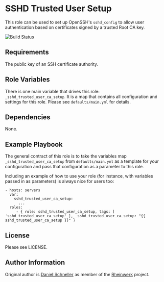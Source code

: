 SSHD Trusted User Setup
=========

This role can be used to set up OpenSSH's `sshd_config` to allow user
authentication based on certificates signed by a trusted Root CA key.

[![Build Status](https://travis-ci.org/Rheinwerk/ansible-role-sshd_trusted_user_ca_setup.svg?branch=master)](https://travis-ci.org/Rheinwerk/ansible-role-sshd_trusted_user_ca_setup)

Requirements
------------

The public key of an SSH certificate authority.


Role Variables
--------------

There is one main variable that drives this role: `_sshd_trusted_user_ca_setup`. It is a map that contains all configuration and settings for this role.
Please see `defaults/main.yml` for details.

Dependencies
------------

None.


Example Playbook
----------------

The general contract of this role is to take the variables map `_sshd_trusted_user_ca_setup` from `defaults/main.yml` as a template for your configuration and pass that configuration as a parameter to this role.

Including an example of how to use your role (for instance, with variables passed in as parameters) is always nice for users too:

    - hosts: servers
      var:
        sshd_trusted_user_ca_setup:
          ...
      roles:
         - { role: sshd_trusted_user_ca_setup, tags: [ 'sshd_trusted_user_ca_setup' ], _sshd_trusted_user_ca_setup: "{{ sshd_trusted_user_ca_setup }}" }

License
-------

Please see LICENSE.

Author Information
------------------

Original author is [Daniel Schneller](https://github.com/dschneller) as member of the [Rheinwerk](https://github.com/Rheinwerk) project.

